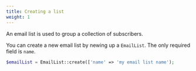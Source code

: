 ```yaml
---
title: Creating a list
weight: 1
---
```


An email list is used to group a collection of subscribers. 

You can create a new email list by newing up a `EmailList`. The only required field is `name`.

```php
$emailList = EmailList::create(['name' => 'my email list name');
```
